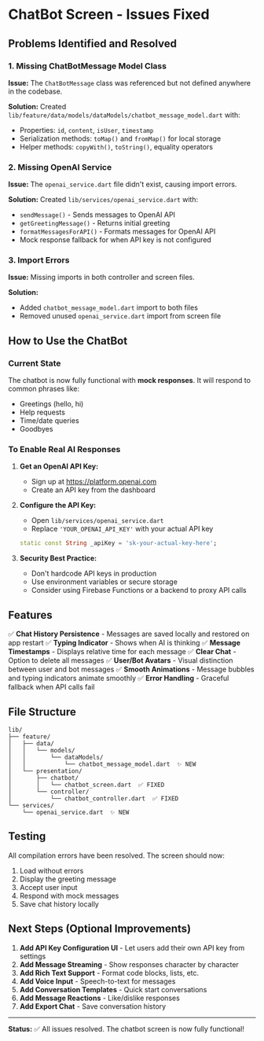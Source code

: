 # ChatBot Screen - Issues Fixed

## Problems Identified and Resolved

### 1. Missing ChatBotMessage Model Class
**Issue:** The `ChatBotMessage` class was referenced but not defined anywhere in the codebase.

**Solution:** Created `lib/feature/data/models/dataModels/chatbot_message_model.dart` with:
- Properties: `id`, `content`, `isUser`, `timestamp`
- Serialization methods: `toMap()` and `fromMap()` for local storage
- Helper methods: `copyWith()`, `toString()`, equality operators

### 2. Missing OpenAI Service
**Issue:** The `openai_service.dart` file didn't exist, causing import errors.

**Solution:** Created `lib/services/openai_service.dart` with:
- `sendMessage()` - Sends messages to OpenAI API
- `getGreetingMessage()` - Returns initial greeting
- `formatMessagesForAPI()` - Formats messages for OpenAI API
- Mock response fallback for when API key is not configured

### 3. Import Errors
**Issue:** Missing imports in both controller and screen files.

**Solution:** 
- Added `chatbot_message_model.dart` import to both files
- Removed unused `openai_service.dart` import from screen file

## How to Use the ChatBot

### Current State
The chatbot is now fully functional with **mock responses**. It will respond to common phrases like:
- Greetings (hello, hi)
- Help requests
- Time/date queries
- Goodbyes

### To Enable Real AI Responses

1. **Get an OpenAI API Key:**
   - Sign up at https://platform.openai.com
   - Create an API key from the dashboard

2. **Configure the API Key:**
   - Open `lib/services/openai_service.dart`
   - Replace `'YOUR_OPENAI_API_KEY'` with your actual API key
   ```dart
   static const String _apiKey = 'sk-your-actual-key-here';
   ```

3. **Security Best Practice:**
   - Don't hardcode API keys in production
   - Use environment variables or secure storage
   - Consider using Firebase Functions or a backend to proxy API calls

## Features

✅ **Chat History Persistence** - Messages are saved locally and restored on app restart
✅ **Typing Indicator** - Shows when AI is thinking
✅ **Message Timestamps** - Displays relative time for each message
✅ **Clear Chat** - Option to delete all messages
✅ **User/Bot Avatars** - Visual distinction between user and bot messages
✅ **Smooth Animations** - Message bubbles and typing indicators animate smoothly
✅ **Error Handling** - Graceful fallback when API calls fail

## File Structure

```
lib/
├── feature/
│   ├── data/
│   │   └── models/
│   │       └── dataModels/
│   │           └── chatbot_message_model.dart  ✨ NEW
│   └── presentation/
│       ├── chatbot/
│       │   └── chatbot_screen.dart  ✅ FIXED
│       └── controller/
│           └── chatbot_controller.dart  ✅ FIXED
└── services/
    └── openai_service.dart  ✨ NEW
```

## Testing

All compilation errors have been resolved. The screen should now:
1. Load without errors
2. Display the greeting message
3. Accept user input
4. Respond with mock messages
5. Save chat history locally

## Next Steps (Optional Improvements)

1. **Add API Key Configuration UI** - Let users add their own API key from settings
2. **Add Message Streaming** - Show responses character by character
3. **Add Rich Text Support** - Format code blocks, lists, etc.
4. **Add Voice Input** - Speech-to-text for messages
5. **Add Conversation Templates** - Quick start conversations
6. **Add Message Reactions** - Like/dislike responses
7. **Add Export Chat** - Save conversation history

---

**Status:** ✅ All issues resolved. The chatbot screen is now fully functional!
